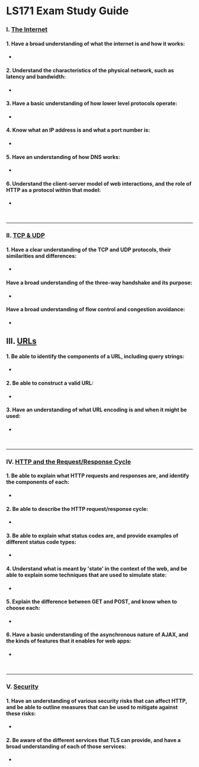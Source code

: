 # LS171 Exam Study Guide


### I. [The Internet]()

#### 1. Have a broad understanding of what the internet is and how it works:

- 

#### 2. Understand the characteristics of the physical network, such as latency and bandwidth:

- 

#### 3. Have a basic understanding of how lower level protocols operate:

- 

#### 4. Know what an IP address is and what a port number is:

- 

#### 5. Have an understanding of how DNS works:

- 

#### 6. Understand the client-server model of web interactions, and the role of HTTP as a protocol within that model:
 
- 

<br>

---
### II. [TCP & UDP]()


#### 1. Have a clear understanding of the TCP and UDP protocols, their similarities and differences:

- 

#### Have a broad understanding of the three-way handshake and its purpose:

- 

#### Have a broad understanding of flow control and congestion avoidance:

- 

## III. [URLs]()

#### 1. Be able to identify the components of a URL, including query strings:

- 
    
#### 2. Be able to construct a valid URL:

- 

#### 3. Have an understanding of what URL encoding is and when it might be used:

- 


<br>

---
### IV. [HTTP and the Request/Response Cycle]()

#### 1. Be able to explain what HTTP requests and responses are, and identify the components of each:

- 

#### 2. Be able to describe the HTTP request/response cycle:

- 

#### 3. Be able to explain what status codes are, and provide examples of different status code types:

- 

#### 4. Understand what is meant by 'state' in the context of the web, and be able to explain some techniques that are used to simulate state:

- 

#### 5. Explain the difference between GET and POST, and know when to choose each:

- 

#### 6. Have a basic understanding of the asynchronous nature of AJAX, and the kinds of features that it enables for web apps:

- 

<br>

---
### V. [Security]()

#### 1. Have an understanding of various security risks that can affect HTTP, and be able to outline measures that can be used to mitigate against these risks:

- 

#### 2. Be aware of the different services that TLS can provide, and have a broad understanding of each of those services:

- 



